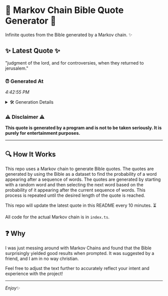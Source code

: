 # 📖 Markov Chain Bible Quote Generator 📖

Infinite quotes from the Bible generated by a Markov chain. ✨

## ✨ Latest Quote ✨
"judgment of the lord, and for controversies, when they returned to jerusalem."

### ⏰ Generated At
*4:42:55 PM*

<details>
    <summary>🛠️ Generation Details</summary>
    <p>
        <strong>🌱 Seed:</strong> judgment<br>
        <strong>🔄 Iterations:</strong> 11<br>
        <strong>📜 Context History:</strong><br>[ judgment ]: of<br>[ judgment, of ]: the<br>[ judgment, of, the ]: lord,<br>[ judgment, of, the, lord, ]: and<br>[ judgment, of, the, lord,, and ]: for<br>[ judgment, of, the, lord,, and, for ]: controversies,<br>[ of, the, lord,, and, for, controversies, ]: when<br>[ the, lord,, and, for, controversies,, when ]: they<br>[ lord,, and, for, controversies,, when, they ]: returned<br>[ and, for, controversies,, when, they, returned ]: to<br>[ for, controversies,, when, they, returned, to ]: jerusalem.<br>
    </p>
</details>

### ⚠️ Disclaimer ⚠️
**This quote is generated by a program and is not to be taken seriously. It is purely for entertainment purposes.**

---

## 🔍 How It Works

This repo uses a Markov chain to generate Bible quotes. The quotes are generated by using the Bible as a dataset to find the probability of a word appearing after a sequence of words. The quotes are generated by starting with a random word and then selecting the next word based on the probability of it appearing after the current sequence of words. This process is repeated until the desired length of the quote is reached.

This repo will update the latest quote in this README every 10 minutes. ⏳

All code for the actual Markov chain is in `index.ts`.

## ❓ Why

I was just messing around with Markov Chains and found that the Bible surprisingly yielded good results when prompted. 
It was suggested by a friend, and I am in no way christian.

Feel free to adjust the text further to accurately reflect your intent and experience with the project!

---

*Enjoy*✨
